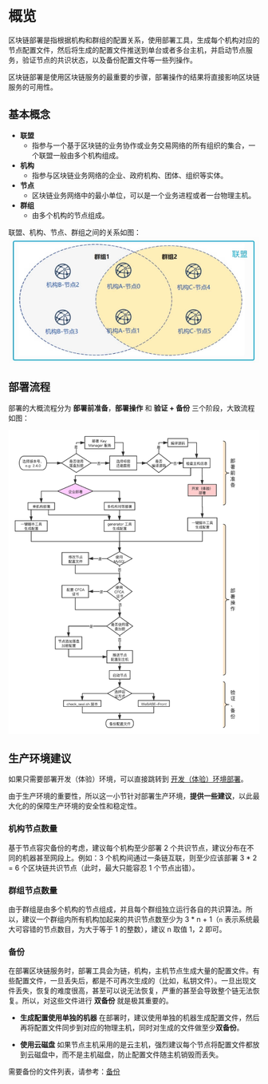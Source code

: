 

# 概览

区块链部署是指根据机构和群组的配置关系，使用部署工具，生成每个机构对应的节点配置文件，然后将生成的配置文件推送到单台或者多台主机，并启动节点服务，验证节点的共识状态，以及备份配置文件等一些列操作。

区块链部署是使用区块链服务的最重要的步骤，部署操作的结果将直接影响区块链服务的可用性。

## 基本概念
* **联盟**
   * 指参与一个基于区块链的业务协作或业务交易网络的所有组织的集合，一个联盟一般由多个机构组成。
* **机构**
    * 指参与区块链业务网络的企业、政府机构、团体、组织等实体。
* **节点**
    * 区块链业务网络中的最小单位，可以是一个业务进程或者一台物理主机。
* **群组**
    * 由多个机构的节点组成。

联盟、机构、节点、群组之间的关系如图：
![league-organization-group-node](../../images/league-organization-group-node.jpg)

## 部署流程
部署的大概流程分为 **部署前准备**，**部署操作** 和 **验证 + 备份** 三个阶段，大致流程如图：

![deploy-process](../../images/deploy-process.png)


<span id="product_env_suggestion" />

## 生产环境建议
如果只需要部署开发（体验）环境，可以直接跳转到 [开发（体验）环境部署](deploy.html#dev_env_deploy)。

由于生产环境的重要性，所以这一小节针对部署生产环境，**提供一些建议**，以此最大化的的保障生产环境的安全性和稳定性。

### 机构节点数量
基于节点容灾备份的考虑，建议每个机构至少部署 2 个共识节点，建议分布在不同的机器甚至网段上。例如：3 个机构间通过一条链互联，则至少应该部署 3 * 2 = 6 个区块链共识节点（此时，最大只能容忍 1 个节点出错）。

### 群组节点数量
由于群组是由多个机构的节点组成，并且每个群组独立运行各自的共识算法。所以，建议一个群组内所有机构加起来的共识节点数至少为 3 * n + 1（`n` 表示系统最大可容错的节点数目，为大于等于 1 的整数），建议 n 取值 1，2 即可。

### 备份
在部署区块链服务时，部署工具会为链，机构，主机节点生成大量的配置文件。有些配置文件，一旦丢失后，都是不可再次生成的（比如，私钥文件）。一旦出现文件丢失，恢复的难度很高，甚至可以说无法恢复，严重的甚至会导致整个链无法恢复。所以，对这些文件进行 **双备份** 就是极其重要的。

* **生成配置使用单独的机器**
    在部署时，建议使用单独的机器生成配置文件，然后再将配置文件同步到对应的物理主机，同时对生成的文件做至少**双备份**。

* **使用云磁盘**
    如果节点主机采用的是云主机，强烈建议每个节点将配置文件都放到云磁盘中，而不是主机磁盘，防止配置文件随主机销毁而丢失。

需要备份的文件列表，请参考：[备份](./backup.html)



